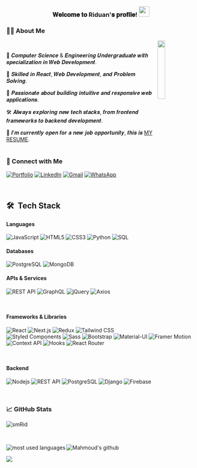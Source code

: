 

  <h3 align="center">
𝐖𝐞𝐥𝐜𝐨𝐦𝐞 𝐭𝐨 Riduan'𝐬 𝐩𝐫𝐨𝐟𝐢𝐥𝐞!
  <img src="https://media.giphy.com/media/hvRJCLFzcasrR4ia7z/giphy.gif" width="28">
</h3>



### 🙋‍♂️ About Me
<img align="right" src="https://github.com/7oSkaaa/7oSkaaa/blob/main/Images/Right_Side.gif?raw=true" width=20%>
<br>

🏢 𝑪𝒐𝒎𝒑𝒖𝒕𝒆𝒓 𝑺𝒄𝒊𝒆𝒏𝒄𝒆 & 𝑬𝒏𝒈𝒊𝒏𝒆𝒆𝒓𝒊𝒏𝒈 𝑼𝒏𝒅𝒆𝒓𝒈𝒓𝒂𝒅𝒖𝒂𝒕𝒆 𝒘𝒊𝒕𝒉 𝒔𝒑𝒆𝒄𝒊𝒂𝒍𝒊𝒛𝒂𝒕𝒊𝒐𝒏 𝒊𝒏 𝑾𝒆𝒃 𝑫𝒆𝒗𝒆𝒍𝒐𝒑𝒎𝒆𝒏𝒕.

💬 𝑺𝒌𝒊𝒍𝒍𝒆𝒅 𝒊𝒏 𝑹𝒆𝒂𝒄𝒕, 𝑾𝒆𝒃 𝑫𝒆𝒗𝒆𝒍𝒐𝒑𝒎𝒆𝒏𝒕, 𝒂𝒏𝒅 𝑷𝒓𝒐𝒃𝒍𝒆𝒎 𝑺𝒐𝒍𝒗𝒊𝒏𝒈.

🚀 𝑷𝒂𝒔𝒔𝒊𝒐𝒏𝒂𝒕𝒆 𝒂𝒃𝒐𝒖𝒕 𝒃𝒖𝒊𝒍𝒅𝒊𝒏𝒈 𝒊𝒏𝒕𝒖𝒊𝒕𝒊𝒗𝒆 𝒂𝒏𝒅 𝒓𝒆𝒔𝒑𝒐𝒏𝒔𝒊𝒗𝒆 𝒘𝒆𝒃 𝒂𝒑𝒑𝒍𝒊𝒄𝒂𝒕𝒊𝒐𝒏𝒔.

🛠️ 𝑨𝒍𝒘𝒂𝒚𝒔 𝒆𝒙𝒑𝒍𝒐𝒓𝒊𝒏𝒈 𝒏𝒆𝒘 𝒕𝒆𝒄𝒉 𝒔𝒕𝒂𝒄𝒌𝒔, 𝒇𝒓𝒐𝒎 𝒇𝒓𝒐𝒏𝒕𝒆𝒏𝒅 𝒇𝒓𝒂𝒎𝒆𝒘𝒐𝒓𝒌𝒔 𝒕𝒐 𝒃𝒂𝒄𝒌𝒆𝒏𝒅 𝒅𝒆𝒗𝒆𝒍𝒐𝒑𝒎𝒆𝒏𝒕.

🤔 𝑰’𝒎 𝒄𝒖𝒓𝒓𝒆𝒏𝒕𝒍𝒚 𝒐𝒑𝒆𝒏 𝒇𝒐𝒓 𝒂 𝒏𝒆𝒘 𝒋𝒐𝒃 𝒐𝒑𝒑𝒐𝒓𝒕𝒖𝒏𝒊𝒕𝒚, 𝒕𝒉𝒊𝒔 𝒊𝒔 [MY RESUME](#).
<br><br>



### 📧 Connect with Me
[![Portfolio](https://img.shields.io/badge/-Portfolio-0077B5?style=flat&logo=&logoColor=black)](https://riduan-devfolio.vercel.app/)
[![LinkedIn](https://img.shields.io/badge/-LINKEDIN-0077B5?style=flat&logo=linkedin&logoColor=white)](https://www.linkedin.com/in/smriduan/)
[![Gmail](https://img.shields.io/badge/-GMAIL-D14836?style=flat&logo=gmail&logoColor=white)](mailto:smrid98@gmail.com)
[![WhatsApp](https://img.shields.io/badge/WhatsApp-%230077B5.svg?logo=whatsapp&logoColor=white)](https://wa.me/1857329586) 


<br>


## 🛠 &nbsp;Tech Stack

#### Languages
![JavaScript](https://img.shields.io/badge/-JavaScript-F7DF1E?style=flat&logo=javascript&logoColor=000000)
![HTML5](https://img.shields.io/badge/-HTML5-E34F26?style=flat&logo=html5&logoColor=ffffff)
![CSS3](https://img.shields.io/badge/-CSS3-1572B6?style=flat&logo=css3&logoColor=ffffff)
![Python](https://img.shields.io/badge/-Python-3776AB?style=flat&logo=python&logoColor=ffffff)
![SQL](https://img.shields.io/badge/-SQL-4169E1?style=flat&logo=postgresql&logoColor=ffffff)
<br>

#### Databases
![PostgreSQL](https://img.shields.io/badge/-PostgreSQL-336791?style=flat&logo=postgresql&logoColor=ffffff)
![MongoDB](https://img.shields.io/badge/-MongoDB-47A248?style=flat&logo=mongodb&logoColor=ffffff)
<br>

#### APIs & Services
![REST API](https://img.shields.io/badge/-REST_API-009688?style=flat&logo=rest&logoColor=ffffff)
![GraphQL](https://img.shields.io/badge/-GraphQL-E10098?style=flat&logo=graphql&logoColor=ffffff)
![jQuery](https://img.shields.io/badge/-jQuery-0769AD?style=flat&logo=jquery&logoColor=ffffff)
![Axios](https://img.shields.io/badge/-Axios-5A29E4?style=flat&logo=axios&logoColor=ffffff)

<br>


#### Frameworks & Libraries
![React](https://img.shields.io/badge/-React-61DAFB?style=flat&logo=react&logoColor=ffffff)
![Next.js](https://img.shields.io/badge/-Next.js-000000?style=flat&logo=next.js&logoColor=ffffff)
![Redux](https://img.shields.io/badge/-Redux-764ABC?style=flat&logo=redux&logoColor=ffffff)
![Tailwind CSS](https://img.shields.io/badge/-Tailwind_CSS-38B2AC?style=flat&logo=tailwind-css&logoColor=ffffff)
![Styled Components](https://img.shields.io/badge/-Styled_Components-DB7093?style=flat&logo=styled-components&logoColor=ffffff)
![Sass](https://img.shields.io/badge/-Sass-CC6699?style=flat&logo=sass&logoColor=ffffff)
![Bootstrap](https://img.shields.io/badge/-Bootstrap-7952B3?style=flat&logo=bootstrap&logoColor=ffffff)
![Material-UI](https://img.shields.io/badge/-Material--UI-0081CB?style=flat&logo=material-ui&logoColor=ffffff)
![Framer Motion](https://img.shields.io/badge/-Framer_Motion-0055FF?style=flat&logo=framer&logoColor=ffffff)
![Context API](https://img.shields.io/badge/-Context_API-61DAFB?style=flat&logo=react&logoColor=ffffff)
![Hooks](https://img.shields.io/badge/-Hooks-61DAFB?style=flat&logo=react&logoColor=ffffff)
![React Router](https://img.shields.io/badge/-React_Router-CA4245?style=flat&logo=react-router&logoColor=ffffff)

<br>

#### Backend
![Nodejs](https://img.shields.io/badge/-Nodejs-339933?style=flat&logo=Node.js&logoColor=ffffff)
![REST API](https://img.shields.io/badge/-REST_API-009688?style=flat&logo=rest&logoColor=ffffff)
![PostgreSQL](https://img.shields.io/badge/-PostgreSQL-336791?style=flat&logo=postgresql)
![Django](https://img.shields.io/badge/-Django-092E20?style=flat&logo=django&logoColor=ffffff)
![Firebase](https://img.shields.io/badge/-Firebase-FFCA28?style=flat&logo=firebase&logoColor=ffffff)

<br>

### 📈 GitHub Stats

<p><img align="center" src="https://github-readme-streak-stats.herokuapp.com/?user=smRid&" alt="smRid" /></p>    
<br>

![Mahmoud's github](https://github-readme-stats.vercel.app/api?username=smRid&show_icons=true&hide_border=true)
<img align="left" src="https://github-readme-stats.vercel.app/api/top-langs?username=smRid&show_icons=true&locale=en&layout=compact" alt="most used languages" />

<img src="https://komarev.com/ghpvc/?username=smRid&style=for-the-badge">  
